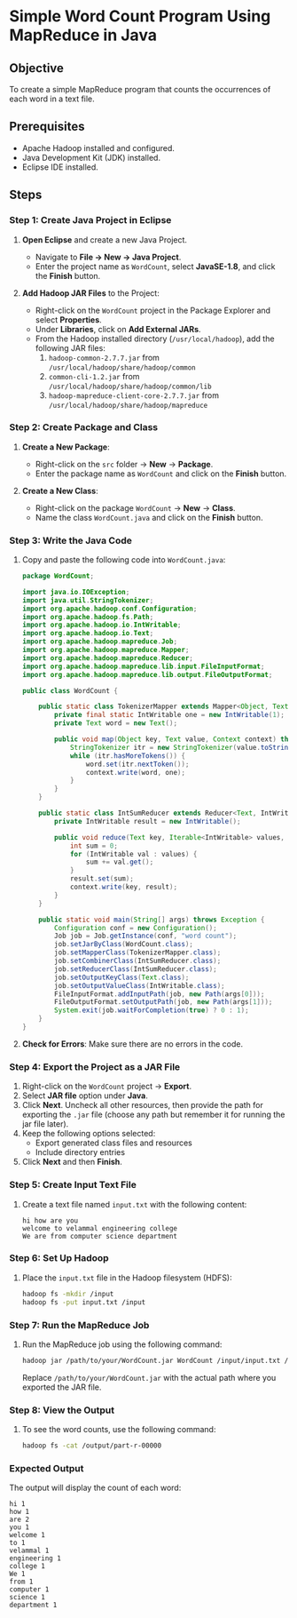 # Simple Word Count Program Using MapReduce in Java

## Objective
To create a simple MapReduce program that counts the occurrences of each word in a text file.

## Prerequisites
- Apache Hadoop installed and configured.
- Java Development Kit (JDK) installed.
- Eclipse IDE installed.

## Steps

### Step 1: Create Java Project in Eclipse

1. **Open Eclipse** and create a new Java Project.
   - Navigate to **File -> New -> Java Project**.
   - Enter the project name as `WordCount`, select **JavaSE-1.8**, and click the **Finish** button.

2. **Add Hadoop JAR Files** to the Project:
   - Right-click on the `WordCount` project in the Package Explorer and select **Properties**.
   - Under **Libraries**, click on **Add External JARs**.
   - From the Hadoop installed directory (`/usr/local/hadoop`), add the following JAR files:
     1. `hadoop-common-2.7.7.jar` from `/usr/local/hadoop/share/hadoop/common`
     2. `common-cli-1.2.jar` from `/usr/local/hadoop/share/hadoop/common/lib`
     3. `hadoop-mapreduce-client-core-2.7.7.jar` from `/usr/local/hadoop/share/hadoop/mapreduce`

### Step 2: Create Package and Class

1. **Create a New Package**:
   - Right-click on the `src` folder → **New** → **Package**.
   - Enter the package name as `WordCount` and click on the **Finish** button.

2. **Create a New Class**:
   - Right-click on the package `WordCount` → **New** → **Class**.
   - Name the class `WordCount.java` and click on the **Finish** button.

### Step 3: Write the Java Code

1. Copy and paste the following code into `WordCount.java`:

   ```java
   package WordCount;

   import java.io.IOException;
   import java.util.StringTokenizer;
   import org.apache.hadoop.conf.Configuration;
   import org.apache.hadoop.fs.Path;
   import org.apache.hadoop.io.IntWritable;
   import org.apache.hadoop.io.Text;
   import org.apache.hadoop.mapreduce.Job;
   import org.apache.hadoop.mapreduce.Mapper;
   import org.apache.hadoop.mapreduce.Reducer;
   import org.apache.hadoop.mapreduce.lib.input.FileInputFormat;
   import org.apache.hadoop.mapreduce.lib.output.FileOutputFormat;

   public class WordCount {

       public static class TokenizerMapper extends Mapper<Object, Text, Text, IntWritable> {
           private final static IntWritable one = new IntWritable(1);
           private Text word = new Text();

           public void map(Object key, Text value, Context context) throws IOException, InterruptedException {
               StringTokenizer itr = new StringTokenizer(value.toString());
               while (itr.hasMoreTokens()) {
                   word.set(itr.nextToken());
                   context.write(word, one);
               }
           }
       }

       public static class IntSumReducer extends Reducer<Text, IntWritable, Text, IntWritable> {
           private IntWritable result = new IntWritable();

           public void reduce(Text key, Iterable<IntWritable> values, Context context) throws IOException, InterruptedException {
               int sum = 0;
               for (IntWritable val : values) {
                   sum += val.get();
               }
               result.set(sum);
               context.write(key, result);
           }
       }

       public static void main(String[] args) throws Exception {
           Configuration conf = new Configuration();
           Job job = Job.getInstance(conf, "word count");
           job.setJarByClass(WordCount.class);
           job.setMapperClass(TokenizerMapper.class);
           job.setCombinerClass(IntSumReducer.class);
           job.setReducerClass(IntSumReducer.class);
           job.setOutputKeyClass(Text.class);
           job.setOutputValueClass(IntWritable.class);
           FileInputFormat.addInputPath(job, new Path(args[0]));
           FileOutputFormat.setOutputPath(job, new Path(args[1]));
           System.exit(job.waitForCompletion(true) ? 0 : 1);
       }
   }
   ```

2. **Check for Errors**: Make sure there are no errors in the code.

### Step 4: Export the Project as a JAR File

1. Right-click on the `WordCount` project → **Export**.
2. Select **JAR file** option under **Java**.
3. Click **Next**. Uncheck all other resources, then provide the path for exporting the `.jar` file (choose any path but remember it for running the jar file later).
4. Keep the following options selected:
   - Export generated class files and resources
   - Include directory entries
5. Click **Next** and then **Finish**.

### Step 5: Create Input Text File

1. Create a text file named `input.txt` with the following content:

   ```
   hi how are you
   welcome to velammal engineering college
   We are from computer science department
   ```

### Step 6: Set Up Hadoop

1. Place the `input.txt` file in the Hadoop filesystem (HDFS):

   ```bash
   hadoop fs -mkdir /input
   hadoop fs -put input.txt /input
   ```

### Step 7: Run the MapReduce Job

1. Run the MapReduce job using the following command:

   ```bash
   hadoop jar /path/to/your/WordCount.jar WordCount /input/input.txt /output
   ```

   Replace `/path/to/your/WordCount.jar` with the actual path where you exported the JAR file.

### Step 8: View the Output

1. To see the word counts, use the following command:

   ```bash
   hadoop fs -cat /output/part-r-00000
   ```

### Expected Output

The output will display the count of each word:

```
hi 1
how 1
are 2
you 1
welcome 1 
to 1
velammal 1
engineering 1 
college 1
We 1
from 1
computer 1
science 1
department 1
```